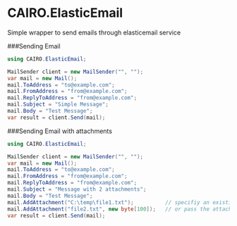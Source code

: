 # CAIRO.ElasticEmail
Simple wrapper to send emails through elasticemail service


###Sending Email
```c#
using CAIRO.ElasticEmail;

MailSender client = new MailSender("", "");
var mail = new Mail();
mail.ToAddress = "to@example.com";
mail.FromAddress = "from@example.com";
mail.ReplyToAddress = "from@example.com";
mail.Subject = "Simple Message";
mail.Body = "Test Message";
var result = client.Send(mail);
```

###Sending Email with attachments
```c#
using CAIRO.ElasticEmail;

MailSender client = new MailSender("", "");
var mail = new Mail();
mail.ToAddress = "to@example.com";
mail.FromAddress = "from@example.com";
mail.ReplyToAddress = "from@example.com";
mail.Subject = "Message with 2 attachments";
mail.Body = "Test Message";
mail.AddAttachment("C:\temp\file1.txt");          // specifiy an existing filename with full path
mail.AddAttachment("file2.txt", new byte[100]);   // or pass the attachments filename and file content
var result = client.Send(mail);
```
